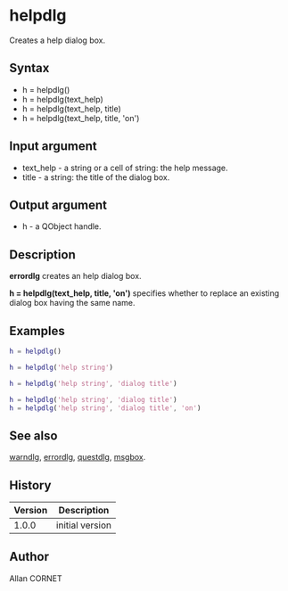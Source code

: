 

# helpdlg

Creates a help dialog box.

## Syntax

- h = helpdlg()
- h = helpdlg(text_help)
- h = helpdlg(text_help, title)
- h = helpdlg(text_help, title, 'on')

## Input argument

 - text_help - a string or a cell of string: the help message.
 - title - a string: the title of the dialog box.

## Output argument

 - h - a QObject handle.

## Description


  <p><b>errordlg</b> creates an help dialog box.</p>
  <p><b>h = helpdlg(text_help, title, 'on')</b> specifies whether to replace an existing dialog box having the same name.</p>


## Examples

```matlab
h = helpdlg()
```
```matlab
h = helpdlg('help string')
```
```matlab
h = helpdlg('help string', 'dialog title')
```
```matlab
h = helpdlg('help string', 'dialog title')
h = helpdlg('help string', 'dialog title', 'on')
```

## See also

[warndlg](warndlg.md), [errordlg](errordlg.md), [questdlg](questdlg.md), [msgbox](msgbox.md).
## History

|Version|Description|
|------|------|
|1.0.0|initial version|


## Author

Allan CORNET



